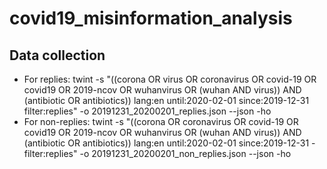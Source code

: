 # covid19_misinformation_analysis

## Data collection
- For replies: twint -s "((corona OR virus OR coronavirus OR covid-19 OR covid19 OR 2019-ncov OR wuhanvirus OR (wuhan AND virus)) AND (antibiotic OR antibiotics)) lang:en until:2020-02-01 since:2019-12-31 filter:replies" -o 20191231_20200201_replies.json --json -ho
- For non-replies: twint -s "((corona OR coronavirus OR covid-19 OR covid19 OR 2019-ncov OR wuhanvirus OR (wuhan AND virus)) AND (antibiotic OR antibiotics)) lang:en until:2020-02-01 since:2019-12-31 -filter:replies" -o 20191231_20200201_non_replies.json --json -ho

